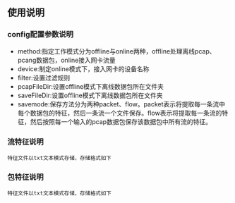 ## 使用说明

### config配置参数说明
* method:指定工作模式分为offline与online两种，offline处理离线pcap、pcang数据包，online接入网卡流量
* device:制定online模式下，接入网卡的设备名称
* filter:设置过滤规则
* pcapFileDir:设置offline模式下离线数据包所在文件夹
* saveFileDir:设置offline模式下离线数据包所在文件夹
* savemode:保存方法分为两种packet、flow。packet表示将提取每一条流中每个数据包的特征，然后一条流一个文件保存。flow表示将提取每一条流的特征，然后按照每一个输入的pcap数据包保存该数据包中所有流的特征。

### 流特征说明
	特征文件以txt文本模式存储，存储格式如下


### 包特征说明
	特征文件以txt文本模式存储，存储格式如下
